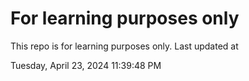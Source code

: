 # For learning purposes only
This repo is for learning purposes only.
Last updated at

Tuesday, April 23, 2024 11:39:48 PM

